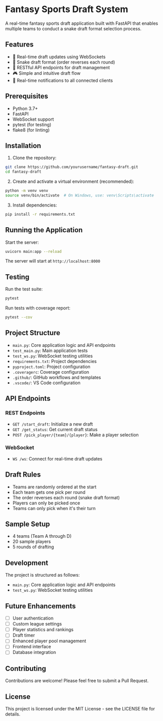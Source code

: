 # Fantasy Sports Draft System

A real-time fantasy sports draft application built with FastAPI that enables multiple teams to conduct a snake draft format selection process.

## Features

- 🎯 Real-time draft updates using WebSockets
- 🔄 Snake draft format (order reverses each round)
- 📱 RESTful API endpoints for draft management
- 🎮 Simple and intuitive draft flow
- 🔔 Real-time notifications to all connected clients

## Prerequisites

- Python 3.7+
- FastAPI
- WebSocket support
- pytest (for testing)
- flake8 (for linting)

## Installation

1. Clone the repository:
```bash
git clone https://github.com/yourusername/fantasy-draft.git
cd fantasy-draft
```

2. Create and activate a virtual environment (recommended):
```bash
python -m venv venv
source venv/bin/activate  # On Windows, use: venv\Scripts\activate
```

3. Install dependencies:
```bash
pip install -r requirements.txt
```

## Running the Application

Start the server:
```bash
uvicorn main:app --reload
```

The server will start at `http://localhost:8000`

## Testing

Run the test suite:
```bash
pytest
```

Run tests with coverage report:
```bash
pytest --cov
```

## Project Structure

- `main.py`: Core application logic and API endpoints
- `test_main.py`: Main application tests
- `test_ws.py`: WebSocket testing utilities
- `requirements.txt`: Project dependencies
- `pyproject.toml`: Project configuration
- `.coveragerc`: Coverage configuration
- `.github/`: GitHub workflows and templates
- `.vscode/`: VS Code configuration

## API Endpoints

### REST Endpoints

- `GET /start_draft`: Initialize a new draft
- `GET /get_status`: Get current draft status
- `POST /pick_player/{team}/{player}`: Make a player selection

### WebSocket

- `WS /ws`: Connect for real-time draft updates

## Draft Rules

- Teams are randomly ordered at the start
- Each team gets one pick per round
- The order reverses each round (snake draft format)
- Players can only be picked once
- Teams can only pick when it's their turn

## Sample Setup

- 4 teams (Team A through D)
- 20 sample players
- 5 rounds of drafting

## Development

The project is structured as follows:
- `main.py`: Core application logic and API endpoints
- `test_ws.py`: WebSocket testing utilities

## Future Enhancements

- [ ] User authentication
- [ ] Custom league settings
- [ ] Player statistics and rankings
- [ ] Draft timer
- [ ] Enhanced player pool management
- [ ] Frontend interface
- [ ] Database integration

## Contributing

Contributions are welcome! Please feel free to submit a Pull Request.

## License

This project is licensed under the MIT License - see the LICENSE file for details. 